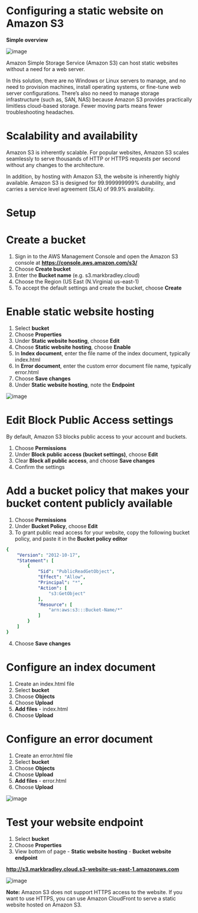 # Configuring a static website on Amazon S3

**Simple overview**

![image](https://user-images.githubusercontent.com/91480603/214362555-79ca67aa-b618-4634-8b09-b916fedf7f71.png)

Amazon Simple Storage Service (Amazon S3) can host static websites without a need for a web server. 

In this solution, there are no Windows or Linux servers to manage, and no need to provision machines, install operating systems, or fine-tune web server configurations. There’s also no need to manage storage infrastructure (such as, SAN, NAS) because Amazon S3 provides practically limitless cloud-based storage. Fewer moving parts means fewer troubleshooting headaches.

# Scalability and availability

Amazon S3 is inherently scalable. For popular websites, Amazon S3 scales seamlessly to serve thousands of HTTP or HTTPS requests per second without any changes to the architecture.

In addition, by hosting with Amazon S3, the website is inherently highly available. Amazon S3 is designed for 99.999999999% durability, and carries a service level agreement (SLA) of 99.9% availability.

# Setup

# Create a bucket

1. Sign in to the AWS Management Console and open the Amazon S3 console at **https://console.aws.amazon.com/s3/**
2. Choose **Create bucket**
3. Enter the **Bucket name** (e.g. s3.markbradley.cloud)
4. Choose the Region (US East (N.Virginia) us-east-1)
5. To accept the default settings and create the bucket, choose **Create**

# Enable static website hosting

1. Select **bucket**
2. Choose **Properties**
3. Under **Static website hosting**, choose **Edit**
4. Choose **Static website hosting**, choose **Enable**
5. In **Index document**, enter the file name of the index document, typically index.html
6. In **Error document**, enter the custom error document file name, typically error.html
7. Choose **Save changes**
8. Under **Static website hosting**, note the **Endpoint**

![image](https://user-images.githubusercontent.com/91480603/211651115-32bf92a7-5225-463e-a962-83e9e3647623.png)

# Edit Block Public Access settings
By default, Amazon S3 blocks public access to your account and buckets.

1. Choose **Permissions**
2. Under **Block public access (bucket settings)**, choose **Edit**
3. Clear **Block all public access**, and choose **Save changes**
4. Confirm the settings

# Add a bucket policy that makes your bucket content publicly available

1. Choose **Permissions**
2. Under **Bucket Policy**, choose **Edit**
3. To grant public read access for your website, copy the following bucket policy, and paste it in the **Bucket policy editor**

```yaml
{
    "Version": "2012-10-17",
    "Statement": [
        {
            "Sid": "PublicReadGetObject",
            "Effect": "Allow",
            "Principal": "*",
            "Action": [
                "s3:GetObject"
            ],
            "Resource": [
                "arn:aws:s3:::Bucket-Name/*"
            ]
        }
    ]
}
```

4. Choose **Save changes**

# Configure an index document

1. Create an index.html file
2. Select **bucket**
3. Choose **Objects**
4. Choose **Upload**
5. **Add files** - index.html
6. Choose **Upload**

# Configure an error document

1. Create an error.html file
2. Select **bucket**
3. Choose **Objects**
4. Choose **Upload**
5. **Add files** - error.html
6. Choose **Upload**

![image](https://user-images.githubusercontent.com/91480603/211665290-e656fd18-57aa-4d69-a7a1-c5dce1d1d03b.png)

# Test your website endpoint

1. Select **bucket**
2. Choose **Properties**
3. View bottom of page - **Static website hosting** - **Bucket website endpoint**

**http://s3.markbradley.cloud.s3-website-us-east-1.amazonaws.com**

![image](https://user-images.githubusercontent.com/91480603/211665812-ebc7df1a-91a7-4943-80ee-bdc9fee82473.png)

**Note:** Amazon S3 does not support HTTPS access to the website. If you want to use HTTPS, you can use Amazon CloudFront to serve a static website hosted on Amazon S3.
